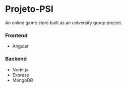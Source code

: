 # Projeto-PSI

An online game store built as an university group project.

### Frontend 
- Angular

### Backend
- Node.js
- Express
- MongoDB
